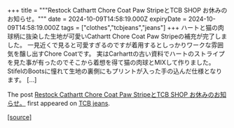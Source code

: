 +++
title = """Restock Cathartt Chore Coat Paw StripeとTCB SHOP お休みのお知らせ。"""
date = 2024-10-09T14:58:19.000Z
expiryDate = 2024-10-09T14:58:19.000Z
tags = ["clothes","tcbjeans","jeans"]
+++
ハートと猫の肉球柄に抜染した生地が可愛いCathartt Chore Coat Paw Stripeの補充が完了しました。 一見近くで見ると可愛すぎるのですが着用するとしっかりワークな雰囲気を醸し出すChore Coatです。 実はCarharttの古い資料でハートのストライプを見た事が有ったのでそこから着想を得て猫の肉球とMIXして作りました。 StifelのBootsに憧れて生地の裏側にもプリントが入った手の込んだ仕様となります。 \[…\]

The post [Restock Cathartt Chore Coat Paw StripeとTCB SHOP お休みのお知らせ。](http://tcbjeans.com/2024/10/09/49463) first appeared on [TCB jeans](http://tcbjeans.com).

[[source]](http://tcbjeans.com/2024/10/09/49463)
